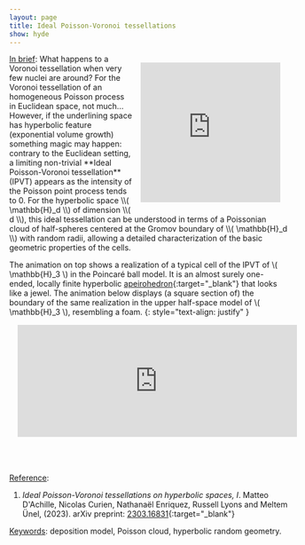 ```yaml
---
layout: page
title: Ideal Poisson-Voronoi tessellations
show: hyde
---
```



<div class="sketchfab-embed-wrapper" style="position: relative;
  overflow: hidden;
  width: 50%;
  padding-top: 50%;float:right;margin: 15px 15px 15px 15px;" > <iframe style="  position: absolute;
  top: 0;
  left: 0;
  bottom: 0;
  right: 0;
  width: 100%;
  height: 100%;" title="Jewel" frameborder="0" allowfullscreen mozallowfullscreen="true" webkitallowfullscreen="true" allow="autoplay; fullscreen; xr-spatial-tracking" xr-spatial-tracking execution-while-out-of-viewport execution-while-not-rendered web-share src="https://sketchfab.com/models/77038e94cc5f4053a0d62f2d50316256/embed?autospin=1"> </iframe>  </div>
<ins>In brief</ins>: What happens to a Voronoi tessellation when very few nuclei are around? For the Voronoi tessellation of an homogeneous Poisson process in Euclidean space, not much... However, if the underlining space has hyperbolic feature (exponential volume growth) something magic may happen: contrary to the Euclidean setting, a limiting non-trivial **Ideal Poisson-Voronoi tessellation** (IPVT) appears as the intensity of the Poisson point process tends to 0. For the hyperbolic space \\( \mathbb{H}_d \\) of dimension \\( d \\), this ideal tessellation can be understood in terms of a Poissonian cloud of half-spheres centered at the Gromov boundary of \\( \mathbb{H}_d \\) with random radii, allowing a detailed characterization of the basic geometric properties of the cells.

  The animation on top shows a realization of a typical cell of the IPVT of \\( \mathbb{H}_3 \\) in the Poincaré ball model. It is an almost surely one-ended, locally finite hyperbolic [apeirohedron](https://en.wiktionary.org/wiki/apeirohedron){:target="_blank"} that looks like a jewel. The animation below displays (a square section of) the boundary of the same realization in the upper half-space model of \\( \mathbb{H}_3 \\), resembling a foam.
{: style="text-align: justify" }


<div class="sketchfab-embed-wrapper" style="position: relative;
  overflow: hidden;
  width: 100%;
  padding-top: 50%;margin: 15px 15px 15px 15px;" > <iframe style="  position: absolute;
  top: 0;
  left: 0;
  bottom: 0;
  right: 0;
  width: 100%;
  height: 80%;" title="Foam" frameborder="0" allowfullscreen mozallowfullscreen="true" webkitallowfullscreen="true" allow="autoplay; fullscreen; xr-spatial-tracking" xr-spatial-tracking execution-while-out-of-viewport execution-while-not-rendered web-share src="https://sketchfab.com/models/d5a6b8aac322480eb8ead3efe18d9e74/embed"> </iframe>  </div>


  <ins>Reference</ins>:

  1. _Ideal Poisson-Voronoi tessellations on hyperbolic spaces, I_. Matteo D'Achille, Nicolas Curien, Nathanaël Enriquez, Russell Lyons and Meltem Ünel, (2023). arXiv preprint: [2303.16831](https://arxiv.org/abs/2303.16831){:target="_blank"}

  <ins>Keywords</ins>: deposition model, Poisson cloud, hyperbolic random geometry.
